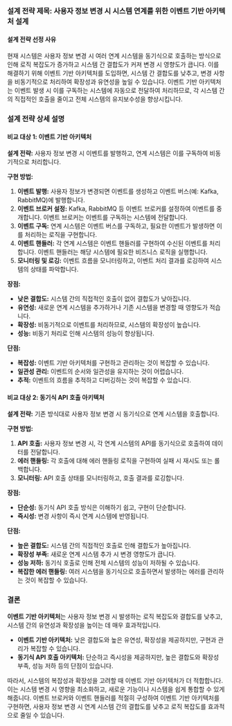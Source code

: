 ### 설계 전략 제목: 사용자 정보 변경 시 시스템 연계를 위한 이벤트 기반 아키텍처 설계

#### 설계 전략 선정 사유

현재 시스템은 사용자 정보 변경 시 여러 연계 시스템을 동기식으로 호출하는 방식으로 인해 로직 복잡도가 증가하고 시스템 간 결합도가 커져 변경 시 영향도가 큽니다. 이를 해결하기 위해 이벤트 기반 아키텍처를 도입하면, 시스템 간 결합도를 낮추고, 변경 사항을 비동기적으로 처리하여 확장성과 유연성을 높일 수 있습니다. 이벤트 기반 아키텍처는 이벤트 발생 시 이를 구독하는 시스템에 자동으로 전달하여 처리하므로, 각 시스템 간의 직접적인 호출을 줄이고 전체 시스템의 유지보수성을 향상시킵니다.

### 설계 전략 상세 설명

#### 비교 대상 1: 이벤트 기반 아키텍처

**설계 전략:** 사용자 정보 변경 시 이벤트를 발행하고, 연계 시스템은 이를 구독하여 비동기적으로 처리합니다.

**구현 방법:**

1. **이벤트 발행:** 사용자 정보가 변경되면 이벤트를 생성하고 이벤트 버스(예: Kafka, RabbitMQ)에 발행합니다.
2. **이벤트 브로커 설정:** Kafka, RabbitMQ 등 이벤트 브로커를 설정하여 이벤트를 중개합니다. 이벤트 브로커는 이벤트를 구독하는 시스템에 전달합니다.
3. **이벤트 구독:** 연계 시스템은 이벤트 버스를 구독하고, 필요한 이벤트가 발생하면 이를 처리하는 로직을 구현합니다.
4. **이벤트 핸들러:** 각 연계 시스템은 이벤트 핸들러를 구현하여 수신된 이벤트를 처리합니다. 이벤트 핸들러는 해당 시스템에 필요한 비즈니스 로직을 실행합니다.
5. **모니터링 및 로깅:** 이벤트 흐름을 모니터링하고, 이벤트 처리 결과를 로깅하여 시스템의 상태를 파악합니다.

**장점:**

- **낮은 결합도:** 시스템 간의 직접적인 호출이 없어 결합도가 낮아집니다.
- **유연성:** 새로운 연계 시스템을 추가하거나 기존 시스템을 변경할 때 영향도가 적습니다.
- **확장성:** 비동기적으로 이벤트를 처리하므로, 시스템의 확장성이 높습니다.
- **성능:** 비동기 처리로 인해 시스템의 성능이 향상됩니다.

**단점:**

- **복잡성:** 이벤트 기반 아키텍처를 구현하고 관리하는 것이 복잡할 수 있습니다.
- **일관성 관리:** 이벤트의 순서와 일관성을 유지하는 것이 어렵습니다.
- **추적:** 이벤트의 흐름을 추적하고 디버깅하는 것이 복잡할 수 있습니다.

#### 비교 대상 2: 동기식 API 호출 아키텍처

**설계 전략:** 기존 방식대로 사용자 정보 변경 시 동기식으로 연계 시스템을 호출합니다.

**구현 방법:**

1. **API 호출:** 사용자 정보 변경 시, 각 연계 시스템의 API를 동기식으로 호출하여 데이터를 전달합니다.
2. **에러 핸들링:** 각 호출에 대해 에러 핸들링 로직을 구현하여 실패 시 재시도 또는 롤백합니다.
3. **모니터링:** API 호출 상태를 모니터링하고, 호출 결과를 로깅합니다.

**장점:**

- **단순성:** 동기식 API 호출 방식은 이해하기 쉽고, 구현이 단순합니다.
- **즉시성:** 변경 사항이 즉시 연계 시스템에 반영됩니다.

**단점:**

- **높은 결합도:** 시스템 간의 직접적인 호출로 인해 결합도가 높아집니다.
- **확장성 부족:** 새로운 연계 시스템 추가 시 변경 영향도가 큽니다.
- **성능 저하:** 동기식 호출로 인해 전체 시스템의 성능이 저하될 수 있습니다.
- **복잡한 에러 핸들링:** 여러 시스템을 동기식으로 호출하면서 발생하는 에러를 관리하는 것이 복잡할 수 있습니다.

### 결론

**이벤트 기반 아키텍처**는 사용자 정보 변경 시 발생하는 로직 복잡도와 결합도를 낮추고, 시스템 간의 유연성과 확장성을 높이는 데 매우 효과적입니다.

- **이벤트 기반 아키텍처:** 낮은 결합도와 높은 유연성, 확장성을 제공하지만, 구현과 관리가 복잡할 수 있습니다.
- **동기식 API 호출 아키텍처:** 단순하고 즉시성을 제공하지만, 높은 결합도와 확장성 부족, 성능 저하 등의 단점이 있습니다.

따라서, 시스템의 복잡성과 확장성을 고려할 때 이벤트 기반 아키텍처가 더 적합합니다. 이는 시스템 변경 시 영향을 최소화하고, 새로운 기능이나 시스템을 쉽게 통합할 수 있게 해줍니다. 이벤트 브로커와 이벤트 핸들러를 적절히 구성하여 이벤트 기반 아키텍처를 구현하면, 사용자 정보 변경 시 연계 시스템 간의 결합도를 낮추고 로직 복잡도를 효과적으로 줄일 수 있습니다.